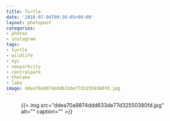 ```yaml
---
title: Turtle
date: '2016-07-04T09:36:05+00:00'
layout: photopost
categories:
- photos
- instagram
tags:
- turtle
- wildlife
- nyc
- newyorkcity
- centralpark
- thelake
- lake
image: ddea70a9874ddd633de77d32550380fd.jpg
---
```


<figure class="photo photo--square">
  {{< img src="ddea70a9874ddd633de77d32550380fd.jpg" alt="" caption="" >}}

</figure>




